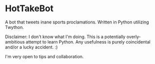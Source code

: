 # HotTakeBot
A bot that tweets inane sports proclamations. Written in Python utilizing Twython.

Disclaimer: I don't know what I'm doing. This is a potentially overly-ambitious attempt to learn Python. Any usefulness is purely coincidental and/or a lucky accident. :)

I'm very open to tips and collaboration.
